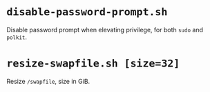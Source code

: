 # `disable-password-prompt.sh`

Disable password prompt when elevating privilege, for both `sudo` and `polkit`.

# `resize-swapfile.sh [size=32]`

Resize `/swapfile`, size in GiB.
